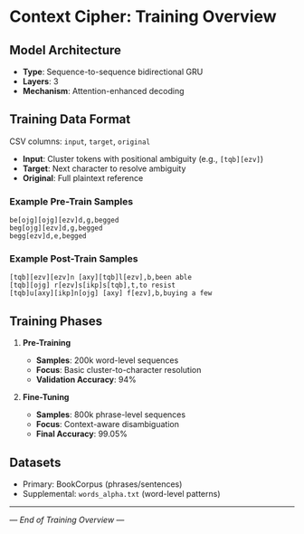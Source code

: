 # Context Cipher: Training Overview

## Model Architecture
- **Type**: Sequence-to-sequence bidirectional GRU  
- **Layers**: 3  
- **Mechanism**: Attention-enhanced decoding  

## Training Data Format
CSV columns: `input`, `target`, `original`  
- **Input**: Cluster tokens with positional ambiguity (e.g., `[tqb][ezv]`)  
- **Target**: Next character to resolve ambiguity  
- **Original**: Full plaintext reference  

### Example Pre-Train Samples
```
be[ojg][ojg][ezv]d,g,begged  
beg[ojg][ezv]d,g,begged  
begg[ezv]d,e,begged
```

### Example Post-Train Samples
```
[tqb][ezv][ezv]n [axy][tqb]l[ezv],b,been able  
[tqb][ojg] r[ezv]s[ikp]s[tqb],t,to resist  
[tqb]u[axy][ikp]n[ojg] [axy] f[ezv],b,buying a few
```

## Training Phases
1. **Pre-Training**  
   - **Samples**: 200k word-level sequences  
   - **Focus**: Basic cluster-to-character resolution  
   - **Validation Accuracy**: 94% 

2. **Fine-Tuning**  
   - **Samples**: 800k phrase-level sequences  
   - **Focus**: Context-aware disambiguation  
   - **Final Accuracy**: 99.05%  

## Datasets
- Primary: BookCorpus (phrases/sentences)  
- Supplemental: `words_alpha.txt` (word-level patterns)  

---

*— End of Training Overview —*  
